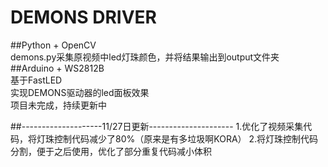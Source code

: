 # DEMONS DRIVER  
##Python + OpenCV     
demons.py采集原视频中led灯珠颜色，并将结果输出到output文件夹    
##Arduino + WS2812B   
基于FastLED  
实现DEMONS驱动器的led面板效果      
项目未完成，持续更新中    


##--------------------11/27日更新---------------------
1.优化了视频采集代码，将灯珠控制代码减少了80%（原来是有多垃圾啊KORA）
2.将灯珠控制代码分割，便于之后使用，优化了部分重复代码减小体积